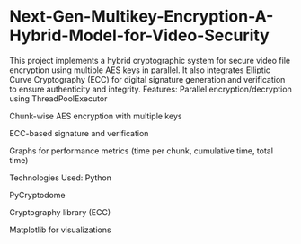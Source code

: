 # Next-Gen-Multikey-Encryption-A-Hybrid-Model-for-Video-Security
This project implements a hybrid cryptographic system for secure video file encryption using multiple AES keys in parallel. It also integrates Elliptic Curve Cryptography (ECC) for digital signature generation and verification to ensure authenticity and integrity. 
Features:
Parallel encryption/decryption using ThreadPoolExecutor

Chunk-wise AES encryption with multiple keys

ECC-based signature and verification

Graphs for performance metrics (time per chunk, cumulative time, total time)

Technologies Used:
Python

PyCryptodome

Cryptography library (ECC)

Matplotlib for visualizations

